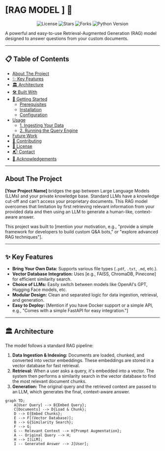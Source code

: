 # [RAG MODEL ] 🚀

<p align="center">
  <img src="https://img.shields.io/github/license/[your-username]/[repository-name]" alt="License">
  <img src="https://img.shields.io/github/stars/[your-username]/[repository-name]?style=social" alt="Stars">
  <img src="https://img.shields.io/github/forks/[your-username]/[repository-name]?style=social" alt="Forks">
  <img src="https://img.shields.io/badge/Python-3.9+-blue.svg" alt="Python Version">
</p>

A powerful and easy-to-use Retrieval-Augmented Generation (RAG) model designed to answer questions from your custom documents.

---

## 📋 Table of Contents

- [About The Project](#about-the-project)
- [✨ Key Features](#-key-features)
- [🏛️ Architecture](#️-architecture)
- [🛠️ Built With](#️-built-with)
- [🚀 Getting Started](#-getting-started)
  - [Prerequisites](#prerequisites)
  - [Installation](#installation)
  - [Configuration](#configuration)
- [Usage](#usage)
  - [1. Ingesting Your Data](#1-ingesting-your-data)
  - [2. Running the Query Engine](#2-running-the-query-engine)
- [Future Work](#future-work)
- [🤝 Contributing](#-contributing)
- [📄 License](#-license)
- [📬 Contact](#-contact)
- [🙏 Acknowledgements](#-acknowledgements)

---

## About The Project

**[Your Project Name]** bridges the gap between Large Language Models (LLMs) and your private knowledge base. Standard LLMs have a knowledge cut-off and can't access your proprietary documents. This RAG model overcomes that limitation by first retrieving relevant information from your provided data and then using an LLM to generate a human-like, context-aware answer.

This project was built to [mention your motivation, e.g., "provide a simple framework for developers to build custom Q&A bots," or "explore advanced RAG techniques"].

---

## ✨ Key Features

-   **Bring Your Own Data:** Supports various file types (`.pdf`, `.txt`, `.md`, etc.).
-   **Vector Database Integration:** Uses [e.g., FAISS, ChromaDB, Pinecone] for efficient similarity search.
-   **Choice of LLMs:** Easily switch between models like OpenAI's GPT, Hugging Face models, etc.
-   **Modular Design:** Clean and separated logic for data ingestion, retrieval, and generation.
-   **Easy to Deploy:** [Mention if you have Docker support or a simple API, e.g., "Comes with a simple FastAPI for easy integration."]

---

## 🏛️ Architecture

The model follows a standard RAG pipeline:

1.  **Data Ingestion & Indexing:** Documents are loaded, chunked, and converted into vector embeddings. These embeddings are stored in a vector database for fast retrieval.
2.  **Retrieval:** When a user asks a query, it's embedded into a vector. The system then performs a similarity search in the vector database to find the most relevant document chunks.
3.  **Generation:** The original query and the retrieved context are passed to an LLM, which generates the final, context-aware answer.

```mermaid
graph TD;
    A[User Query] --> B{Embed Query};
    C[Documents] --> D{Load & Chunk};
    D --> E{Embed Chunks};
    E --> F[(Vector Database)];
    B --> G{Similarity Search};
    F --> G;
    G -- Relevant Context --> H{Prompt Augmentation};
    A -- Original Query --> H;
    H --> I[LLM];
    I -- Generated Answer --> J[User];
